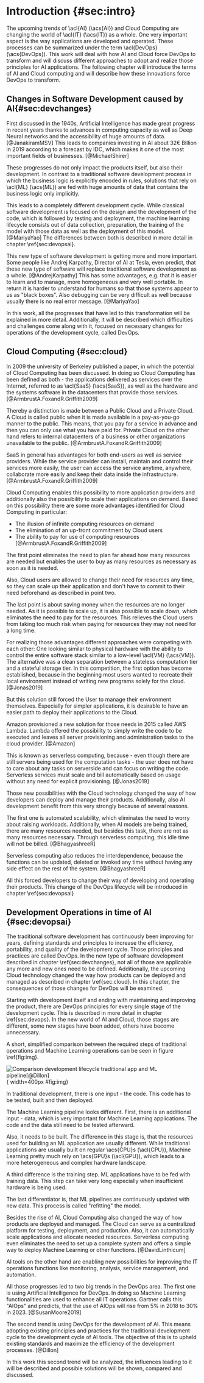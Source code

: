 # Introduction {#sec:intro}

The upcoming trends of \acl{AI} (\acs{AI}) and Cloud Computing are changing the world of \acl{IT} (\acs{IT}) as a whole. One very important aspect is the way applications are developed and operated. These processes can be summarized under the term \acl{DevOps} (\acs{DevOps}). This work will deal with how AI and Cloud force DevOps to transform and will discuss different approaches to adopt and realize those principles for AI applications. The following chapter will introduce the terms of AI and Cloud computing and will describe how these innovations force DevOps to transform.

## Changes in Software Development caused by AI{#sec:devchanges}

First discussed in the 1940s, Artificial Intelligence has made great progress in recent years thanks to advances in computing capacity as well as Deep Neural networks and the accessibility of huge amounts of data. [@JanakiramMSV] This leads to companies investing in AI about 32€ Billion in 2019 according to a forecast by IDC, which makes it one of the most important fields of businesses. [@MichaelShirer] 

These progresses do not only impact the products itself, but also their development. In contrast to a traditional software development process in which the business logic is explicitly encoded in rules, solutions that rely on \acl{ML} (\acs{ML}) are fed with huge amounts of data that contains the business logic only implicitly.

This leads to a completely different development cycle. While classical software development is focused on the design and the development of the code, which is followed by testing and deployment, the machine learning lifecycle consists out of data collection, preparation, the training of the model with those data as well as the deployment of this model. [@MariyaYao] The differences between both is described in more detail in chapter \ref{sec:devopsai}.

This new type of software development is getting more and more important. Some people like Andrej Karpathy, Director of AI at Tesla, even predict, that these new type of software will replace traditional software development as a whole. [@AndrejKarpathy] This has some advantages, e.g. that it is easier to learn and to manage, more homogeneous and very well portable. In return it is harder to understand for humans so that those systems appear to us as "black boxes". Also debugging can be very difficult as well because usually there is no real error message. [@MariyaYao]

In this work, all the progresses that have led to this transformation will be explained in more detail. Additionally, it will be described which difficulties and challenges come along with it, focused on necessary changes for operations of the development cycle, called DevOps. 

[//]: # (https://www.forbes.com/sites/janakirammsv/2018/05/27/here-are-three-factors-that-accelerate-the-rise-of-artificial-intelligence/#4349a30badd9)
[//]: # (https://www.idc.com/getdoc.jsp?containerId=prUS449114199)

[//]: # (https://www.forbes.com/sites/mariyayao/2018/04/18/6-ways-ai-transforms-how-we-develop-software/#a67a11026cf8)

[//]: # (karpathy)

## Cloud Computing  {#sec:cloud}

In 2009 the university of Berkeley published a paper, in which the potential of Cloud Computing has been discussed. In doing so Cloud Computing has been defined as both - the applications delivered as services over the Internet, referred to as \acl{SaaS} (\acs{SaaS}), as well as the hardware and the systems software in the datacenters that provide those services. [@ArmbrustA.FoxandR.Griffith2009]

Thereby a distinction is made between a Public Cloud and a Private Cloud. A Cloud is called public when it is made available in a pay-as-you-go manner to the public. This means, that you pay for a service in advance and then you can only use what you have paid for. Private Cloud on the other hand refers to internal datacenters of a business or other organizations unavailable to the public. [@ArmbrustA.FoxandR.Griffith2009]

SaaS in general has advantages for both end-users as well as service providers. While the service provider can install, maintain and control their services more easily, the user can access the service anytime, anywhere, collaborate more easily and keep their data inside the infrastructure. [@ArmbrustA.FoxandR.Griffith2009]

Cloud Computing enables this possibility to more application providers and additionally also the possibility to scale their applications on demand. Based on this possibility there are some more advantages identified for Cloud Computing in particular:

- The illusion of infinite computing resources on demand 
- The elimination of an up-front commitment by Cloud users 
- The ability to pay for use of computing resources [@ArmbrustA.FoxandR.Griffith2009]

The first point eliminates the need to plan far ahead how many resources are needed but enables the user to buy as many resources as necessary as soon as it is needed. 

Also, Cloud users are allowed to change their need for resources any time, so they can scale up their application and don't have to commit to their need beforehand as described in point two. 

The last point is about saving money when the resources are no longer needed. As it is possible to scale up, it is also possible to scale down, which eliminates the need to pay for the resources. This relieves the Cloud users from taking too much risk when paying for resources they may not need for a long time. 

For realizing those advantages different approaches were competing with each other: One looking similar to physical hardware with the ability to control the entire software stack similar to a low-level \acl{VM} (\acs{VM}). The alternative was a clean separation between a stateless computation tier and a stateful storage tier. In this competition, the first option has become established, because in the beginning most users wanted to recreate their local environment instead of writing new programs solely for the cloud. [@Jonas2019]

But this solution still forced the User to manage their environment themselves. Especially for simpler applications, it is desirable to have an easier path to deploy their applications to the Cloud.

Amazon provisioned a new solution for those needs in 2015 called AWS Lambda. Lambda offered the possibility to simply write the code to be executed and leaves all server provisioning and administration tasks to the cloud provider. [@Amazon]

This is known as serverless computing, because - even though there are still servers being used for the computation tasks - the user does not have to care about any tasks on serverside and can focus on writing the code. Serverless services must scale and bill automatically based on usage without any need for explicit provisioning. [@Jonas2019]

Those new possibilities with the Cloud technology changed the way of how developers can deploy and manage their products. Additionally, also AI development benefit from this very strongly because of several reasons. 

The first one is automated scalability, which eliminates the need to worry about raising workloads. Additionally, when AI models are being trained, there are many resources needed, but besides this task, there are not as many resources necessary. Through serverless computing, this idle time will not be billed. [@BhagyashreeR]

Serverless computing also reduces the interdependence, because the functions can be updated, deleted or invoked any time without having any side effect on the rest of the system. [@BhagyashreeR]

All this forced developers to change their way of developing and operating their products. This change of the DevOps lifecycle will be introduced in chapter \ref{sec:devopsai}

[//]: # (https://www2.eecs.berkeley.edu/Pubs/TechRpts/2009/EECS-2009-28.pdf)

[//]: # (https://www2.eecs.berkeley.edu/Pubs/TechRpts/2019/EECS-2019-3.pdf)

[//]: # (https://aws.amazon.com/lambda/)

[//]: # (https://hub.packtpub.com/how-serverless-computing-is-making-ai-development-easier/)


## Development Operations in time of AI {#sec:devopsai}

The traditional software development has continuously been improving for years, defining standards and principles to increase the efficiency, portability, and quality of the development cycle. Those principles and practices are called DevOps. In the new type of software development described in chapter \ref{sec:devchanges}, not all of those are applicable any more and new ones need to be defined. Additionally, the upcoming Cloud technology changed the way how products can be deployed and managed as described in chapter \ref{sec:cloud}. In this chapter, the consequences of those changes for DevOps will be examined.

Starting with development itself and ending with maintaining and improving the product, there are DevOps principles for every single stage of the development cycle. This is described in more detail in chapter \ref{sec:devops}. In the new world of AI and Cloud, those stages are different, some new stages have been added, others have become unnecessary.

A short, simplified comparison between the required steps of traditional operations and Machine Learning operations can be seen in figure \ref{fig:img}.

![Comparison development lifecycle traditional app and ML pipeline[@Dillon]](images/chapter1/traditional_ml_comp.png){ width=400px #fig:img}

In traditional development, there is one input - the code. This code has to be tested, built and then deployed.

The Machine Learning pipeline looks different. First, there is an additional input - data, which is very important for Machine Learning applications.  The code and the data still need to be tested afterward. 

Also, it needs to be built. The difference in this stage is, that the resources used for building an ML application are usually different. While traditional applications are usually built on regular \acs{CPU}s (\acl{CPU}), Machine Learning pretty much rely on \acs{GPU}s (\acl{GPU}), which leads to a more heterogeneous and complex hardware landscape.

A third difference is the training step. ML applications have to be fed with training data. This step can take very long especially when insufficient hardware is being used.

The last differentiator is, that ML pipelines are continuously updated with new data. This process is called "refitting" the model.

Besides the rise of AI, Cloud Computing also changed the way of how products are deployed and managed. The Cloud can serve as a centralized platform for testing, deployment, and production. Also, it can automatically scale applications and allocate needed resources. Serverless computing even eliminates the need to set up a complete system and offers a simple way to deploy Machine Learning or other functions. [@DavidLinthicum]

AI tools on the other hand are enabling new possibilities for improving the IT operations functions like monitoring, analysis, service management, and automation.

All those progresses led to two big trends in the DevOps area. The first one is using Artificial Intelligence for DevOps. In doing so Machine Learning functionalities are used to enhance all IT operations. Gartner calls this "AIOps" and predicts, that the use of AIOps will rise from 5% in 2018 to 30% in 2023. [@SusanMoore2019]

The second trend is using DevOps for the development of AI. This means adopting existing principles and practices for the traditional development cycle to the development cycle of AI tools. The objective of this is to upheld existing standards and maximize the efficiency of the development processes. [@Dillon]

In this work this second trend will be analyzed, the influences leading to it will be described and possible solutions will be shown, compared and discussed.

[//]: # (Gartner)
[//]: # (https://techbeacon.com/app-dev-testing/devops-dictates-new-approach-cloud-development)
[//]: # (https://blog.paperspace.com/ci-cd-for-machine-learning-ai/)






